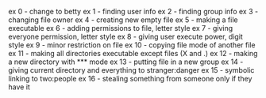 ex 0 - change to betty
ex 1 - finding user info
ex 2 - finding group info
ex 3 - changing file owner
ex 4 - creating new empty file
ex 5 - making a file executable
ex 6 - adding permissions to file, letter style
ex 7 - giving everyone permission, letter style
ex 8 - giving user execute power, digit style
ex 9 - minor restriction on file
ex 10 - copying file mode of another file
ex 11 - making all directories executable except files (X and .)
ex 12 - making a new directory with *** mode
ex 13 - putting file in a new group
ex 14 - giving current directory and everything to stranger:danger
ex 15 - symbolic linking to two:people
ex 16 - stealing something from someone only if they have it